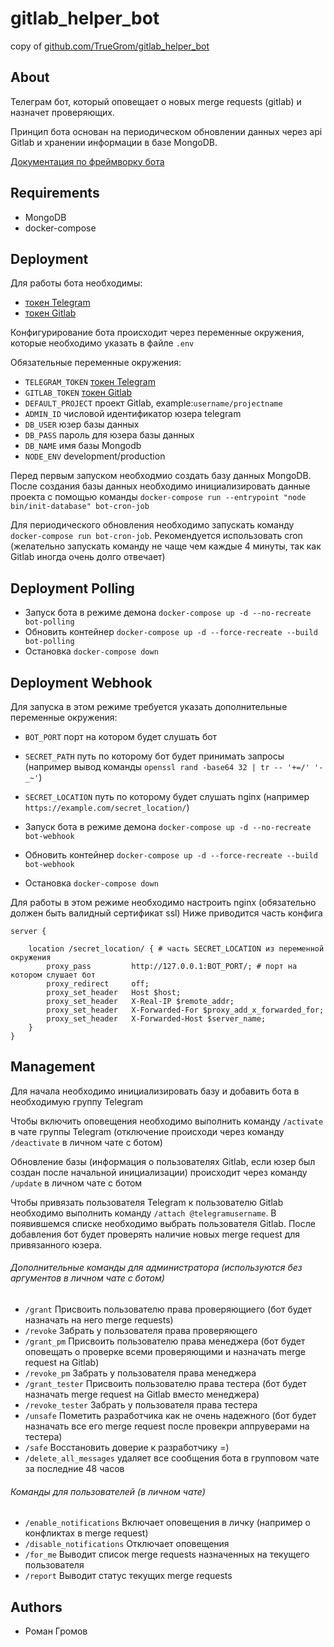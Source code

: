 # gitlab_helper_bot

copy of [github.com/TrueGrom/gitlab_helper_bot][base]

## About

Телеграм бот, который оповещает о новых merge requests (gitlab) и назначет проверяющих.

Принцип бота основан на периодическом обновлении данных через api Gitlab и хранении информации в базе MongoDB.

[Документация по фреймворку бота](https://telegraf.js.org)

## Requirements

- MongoDB
- docker-compose

## Deployment

Для работы бота необходимы:

- [токен Telegram][telegram_token]
- [токен Gitlab][gitlab_token]

Конфигурирование бота происходит через переменные окружения, которые необходимо указать в файле `.env`

Обязательные переменные окружения:

- `TELEGRAM_TOKEN` [токен Telegram][telegram_token]
- `GITLAB_TOKEN` [токен Gitlab][gitlab_token]
- `DEFAULT_PROJECT` проект Gitlab, example:`username/projectname`
- `ADMIN_ID` числовой идентификатор юзера telegram
- `DB_USER` юзер базы данных
- `DB_PASS` пароль для юзера базы данных
- `DB_NAME` имя базы Mongodb
- `NODE_ENV` development/production

Перед первым запуском необходмио создать базу данных MongoDB. После создания базы данных необходимо
инициализировать данные проекта с помощью команды `docker-compose run --entrypoint "node bin/init-database" bot-cron-job`

Для периодического обновления необходимо запускать команду `docker-compose run bot-cron-job`. Рекомендуется
использовать cron (желательно запускать команду не чаще чем каждые 4 минуты, так как Gitlab иногда очень долго отвечает)

## Deployment Polling

- Запуск бота в режиме демона `docker-compose up -d --no-recreate bot-polling`
- Обновить контейнер `docker-compose up -d --force-recreate --build bot-polling`
- Остановка `docker-compose down`

## Deployment Webhook

Для запуска в этом режиме требуется указать дополнительные переменные окружения:

- `BOT_PORT` порт на котором будет слушать бот
- `SECRET_PATH` путь по которому бот будет принимать запросы
  (например вывод команды `openssl rand -base64 32 | tr -- '+=/' '-_~'`)
- `SECRET_LOCATION` путь по которому будет слушать nginx (например `https://example.com/secret_location/`)

- Запуск бота в режиме демона `docker-compose up -d --no-recreate bot-webhook`
- Обновить контейнер `docker-compose up -d --force-recreate --build bot-webhook`
- Остановка `docker-compose down`

Для работы в этом режиме необходимо настроить nginx (обязательно должен быть валидный сертификат ssl)
Ниже приводится часть конфига

```
server {

    location /secret_location/ { # часть SECRET_LOCATION из переменной окружения
        proxy_pass         http://127.0.0.1:BOT_PORT/; # порт на котором слушает бот
        proxy_redirect     off;
        proxy_set_header   Host $host;
        proxy_set_header   X-Real-IP $remote_addr;
        proxy_set_header   X-Forwarded-For $proxy_add_x_forwarded_for;
        proxy_set_header   X-Forwarded-Host $server_name;
    }
}
```

## Management

Для начала необходимо инициализировать базу и добавить бота в необходимую группу Telegram

Чтобы включить оповещения необходимо выполнить команду `/activate` в чате группы Telegram
(отключение происходи через команду `/deactivate` в личном чате с ботом)

Обновление базы (информация о пользователях Gitlab, если юзер был создан после начальной инициализации)
происходит через команду `/update` в личном чате с ботом

Чтобы привязать пользователя Telegram к пользователю Gitlab необходимо выполнить команду
`/attach @telegramusername`. В появившемся списке необходимо выбрать пользователя Gitlab.
После добавления бот будет проверять наличие новых merge request для привязанного юзера.

###### Дополнительные команды для администратора (используются без аргументов в личном чате с ботом)

- `/grant` Присвоить пользователю права проверяющиего (бот будет назначать на него merge requests)
- `/revoke` Забрать у пользователя права проверяющего
- `/grant_pm` Присвоить пользователю права менеджера
  (бот будет оповещать о проверке всеми проверяющими и назначать merge request на Gitlab)
- `/revoke_pm` Забрать у пользователя права менеджера
- `/grant_tester` Присвоить пользователю права тестера
  (бот будет назначать merge request на Gitlab вместо менеджера)
- `/revoke_tester` Забрать у пользователя права тестера
- `/unsafe` Пометить разработчика как не очень надежного
  (бот будет назначать все его merge request после провекри аппруверами на тестера)
- `/safe` Восстановить доверие к разработчику =\)
- `/delete_all_messages` удаляет все сообщения бота в групповом чате за последние 48 часов

###### Команды для пользователей (в личном чате)

- `/enable_notifications` Включает оповещения в личку (например о конфликтах в merge request)
- `/disable_notifications` Отключает оповещения
- `/for_me` Выводит список merge requests назначенных на текущего пользователя
- `/report` Выводит статус текущих merge requests

## Authors

- Роман Громов

[base]: https://github.com/TrueGrom/gitlab_helper_bot
[gitlab_token]: https://gitlab.com/profile/personal_access_tokens
[telegram_token]: https://core.telegram.org/bots#3-how-do-i-create-a-bot

